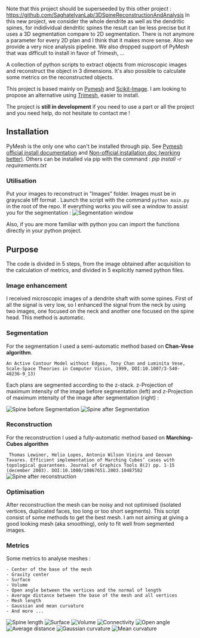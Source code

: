 Note that this project should be superseeded by this other project : https://github.com/SaghatelyanLab/3DSpineReconstructionAndAnalysis
In this new project, we consider the whole dendrite as well as the dendritic spines, for indidividual dendritic spines the result can be less precise but it uses a 3D segmentation compare to 2D segmentation. There is not anymore a parameter for every 2D plan and I think that it makes more sense. Also we provide a very nice analysis pipeline. We also dropped support of PyMesh that was difficult to install in favor of Trimesh, ...  


A collection of python scripts to extract objects from microscopic images and reconstruct the object in 
3 dimensions. It's also possible to calculate some metrics on the reconstructed objects. 

This project is based mainly on [Pymesh](https://github.com/PyMesh/PyMesh) and 
[Scikit-Image](https://scikit-image.org/).
I am looking to propose an alternative using [Trimesh](https://github.com/mikedh/trimesh), easier to install.

The project is **still in development** if you need to use a part or all the project and you need help, do not hesitate to contact me ! 


## Installation

PyMesh is the only one who can't be installed through pip. See [Pymesh official install documentation](https://pymesh.readthedocs.io/en/latest/installation.html)
 and [Non-official installation doc (working better)](https://github.com/PyMesh/PyMesh/files/2999684/PyMesh.Installation.on.Ubuntu.18.10.docx).
Others can be installed via pip with the command : *pip install -r requirements.txt*


### Utilisation

Put your images to reconstruct in "Images" folder. Images must be in grayscale tiff format .
Launch the script with the command `python main.py` in the root 
of the repo. If everything works you will see a window to assist you for the segmentation :
![Segmentation window](https://github.com/AymericFerreira/spineReconstruction/blob/master/resultExamples/segmentation.png)


Also, if you are more familiar with python you can import the functions directly in your python project.


## Purpose

The code is divided in 5 steps, from the image obtained after acquisition to the calculation of metrics, and
divided in 5 explicitly named python files.

### Image enhancement
I received microscopic images of a dendrite shaft with some spines. 
First of all the signal is very low, so I enhanced the signal from the neck by using two images, one focused
on the neck and another one focused on the spine head. This method is automatic.

### Segmentation
For the segmentation I used a semi-automatic method based on **Chan-Vese algorithm**. 

`An Active Contour Model without Edges, Tony Chan and Luminita Vese, Scale-Space Theories in Computer Vision, 1999, DOI:10.1007/3-540-48236-9_13)`

Each plans are segmented according to the z-stack.
z-Projection of maximum intensity of the image before segmentation (left) and 
z-Projection of maximum intensity of the image after segmentation (right) : 

![Spine before Segmentation](https://github.com/AymericFerreira/spineReconstruction/blob/master/resultExamples/MAX_spine_9.png)
![Spine after Segmentation](https://github.com/AymericFerreira/spineReconstruction/blob/master/resultExamples/MAX_spine_9_segmentedImage.png)




### Reconstruction
For the reconstruction I used a fully-automatic method based on **Marching-Cubes algorithm**

`
Thomas Lewiner, Helio Lopes, Antonio Wilson Vieira and Geovan Tavares. Efficient implementation of Marching Cubes’
 cases with topological guarantees. Journal of Graphics Tools 8(2) pp. 1-15 (december 2003). DOI:10.1080/10867651.2003.10487582`
![Spine after reconstruction](https://github.com/AymericFerreira/spineReconstruction/blob/master/resultExamples/reconstruction.png)


### Optimisation
After reconstruction the mesh can be noisy and not optimised (isolated vertices, duplicated faces, too long or
too short segments). This script consist of some methods to get the best mesh. I am not aiming at giving a 
good looking mesh (aka smoothing), only to fit well from segmented images.

### Metrics
Some metrics to analyse meshes :

    - Center of the base of the mesh    
    - Gravity center
    - Surface
    - Volume
    - Open angle between the vertices and the normal of length
    - Average distance between the base of the mesh and all vertices
    - Mesh length
    - Gaussian and mean curvature
    - And more ...

![Spine length](https://github.com/AymericFerreira/spineReconstruction/blob/master/resultExamples/spine_length.png)
![Surface](https://github.com/AymericFerreira/spineReconstruction/blob/master/resultExamples/surface.png)
![Volume](https://github.com/AymericFerreira/spineReconstruction/blob/master/resultExamples/volume.png)
![Connectivity](https://github.com/AymericFerreira/spineReconstruction/blob/master/resultExamples/connectivity.png)
![Open angle](https://github.com/AymericFerreira/spineReconstruction/blob/master/resultExamples/open_angle.png)
![Average distance](https://github.com/AymericFerreira/spineReconstruction/blob/master/resultExamples/average_distance.png)
![Gaussian curvature](https://github.com/AymericFerreira/spineReconstruction/blob/master/resultExamples/gauss_curv.png)
![Mean curvature](https://github.com/AymericFerreira/spineReconstruction/blob/master/resultExamples/mean_curv.png)

